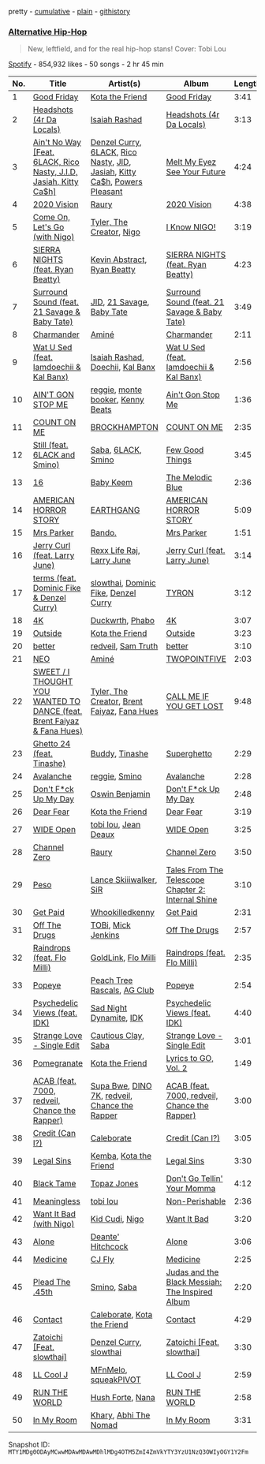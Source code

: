 pretty - [cumulative](/playlists/cumulative/37i9dQZF1DWTggY0yqBxES.md) - [plain](/playlists/plain/37i9dQZF1DWTggY0yqBxES) - [githistory](https://github.githistory.xyz/mackorone/spotify-playlist-archive/blob/main/playlists/plain/37i9dQZF1DWTggY0yqBxES)

### [Alternative Hip\-Hop](https://open.spotify.com/playlist/37i9dQZF1DWTggY0yqBxES)

> New, leftfield, and for the real hip\-hop stans! Cover: Tobi Lou

[Spotify](https://open.spotify.com/user/spotify) - 854,932 likes - 50 songs - 2 hr 45 min

| No. | Title | Artist(s) | Album | Length |
|---|---|---|---|---|
| 1 | [Good Friday](https://open.spotify.com/track/06sZ51gSjEQXBa0UXAp8F5) | [Kota the Friend](https://open.spotify.com/artist/2AfU5LYBVCiCtuCCfM7uVX) | [Good Friday](https://open.spotify.com/album/6gFhfBgwuQrsHqp0qGbXj1) | 3:41 |
| 2 | [Headshots \(4r Da Locals\)](https://open.spotify.com/track/2rFTRICumonxxZKxxfEu8R) | [Isaiah Rashad](https://open.spotify.com/artist/6aaMZ3fcfLv4tEbmY7bjRM) | [Headshots \(4r Da Locals\)](https://open.spotify.com/album/2gGoV7NU9CdWtNhIcvUKQ1) | 3:13 |
| 3 | [Ain't No Way \[Feat\. 6LACK, Rico Nasty, J.I.D, Jasiah, Kitty Ca$h\]](https://open.spotify.com/track/1InX2gJz9jvp4tLOc84DWe) | [Denzel Curry](https://open.spotify.com/artist/6fxyWrfmjcbj5d12gXeiNV), [6LACK](https://open.spotify.com/artist/4IVAbR2w4JJNJDDRFP3E83), [Rico Nasty](https://open.spotify.com/artist/2OaHYHb2XcFPvqL3VsyPzU), [JID](https://open.spotify.com/artist/6U3ybJ9UHNKEdsH7ktGBZ7), [Jasiah](https://open.spotify.com/artist/7502fDxg339jvGV08Jd4R0), [Kitty Ca$h](https://open.spotify.com/artist/1WcZXhILKBJktTKnqfjWMT), [Powers Pleasant](https://open.spotify.com/artist/0fYw4bch7qTxBZLS3rSVMj) | [Melt My Eyez See Your Future](https://open.spotify.com/album/7KtyUeiJidoZO0ybxBXw0Q) | 4:24 |
| 4 | [2020 Vision](https://open.spotify.com/track/2Z1fmITgFG1R7risWiMktP) | [Raury](https://open.spotify.com/artist/2PU4qFehXQF7WnlFsJpBiJ) | [2020 Vision](https://open.spotify.com/album/4fJzdpq6thfnDUW3czlBed) | 4:38 |
| 5 | [Come On, Let's Go \(with Nigo\)](https://open.spotify.com/track/6f44p3Kc4ayD9VtbC9Clkr) | [Tyler, The Creator](https://open.spotify.com/artist/4V8LLVI7PbaPR0K2TGSxFF), [Nigo](https://open.spotify.com/artist/2rAnv6brcXaglLZBB4XXEn) | [I Know NIGO!](https://open.spotify.com/album/75T8WnF5n7fgKJ0EC7WRPS) | 3:19 |
| 6 | [SIERRA NIGHTS \(feat\. Ryan Beatty\)](https://open.spotify.com/track/1CsLmXktvD3Cj04dPCtJNI) | [Kevin Abstract](https://open.spotify.com/artist/07EcmJpfAday8xGkslfanE), [Ryan Beatty](https://open.spotify.com/artist/60NNvDqsif0u40CXMV6jDQ) | [SIERRA NIGHTS \(feat\. Ryan Beatty\)](https://open.spotify.com/album/0msGRJHLXl4KB7GXJiKZSx) | 4:23 |
| 7 | [Surround Sound \(feat\. 21 Savage & Baby Tate\)](https://open.spotify.com/track/0cp97b37sFNsdIbQH6po3T) | [JID](https://open.spotify.com/artist/6U3ybJ9UHNKEdsH7ktGBZ7), [21 Savage](https://open.spotify.com/artist/1URnnhqYAYcrqrcwql10ft), [Baby Tate](https://open.spotify.com/artist/3IJ21966TwNZI24MwZHMu4) | [Surround Sound \(feat\. 21 Savage & Baby Tate\)](https://open.spotify.com/album/0MdgqhI26wmlQ1aLV5y2Ks) | 3:49 |
| 8 | [Charmander](https://open.spotify.com/track/4NP3gHruXgIo4YSJSNDRBz) | [Aminé](https://open.spotify.com/artist/3Gm5F95VdRxW3mqCn8RPBJ) | [Charmander](https://open.spotify.com/album/5Cy8xrlkPh9lR5XolUM0QE) | 2:11 |
| 9 | [Wat U Sed \(feat\. Iamdoechii & Kal Banx\)](https://open.spotify.com/track/2pxTrFJzMSqo6OmHFeiwJ6) | [Isaiah Rashad](https://open.spotify.com/artist/6aaMZ3fcfLv4tEbmY7bjRM), [Doechii](https://open.spotify.com/artist/4E2rKHVDssGJm2SCDOMMJB), [Kal Banx](https://open.spotify.com/artist/2TYRz7cFNZNPLUWRijsJNL) | [Wat U Sed \(feat\. Iamdoechii & Kal Banx\)](https://open.spotify.com/album/4aceyVJhrJ7gLTlqEPaBKk) | 2:56 |
| 10 | [AIN'T GON STOP ME](https://open.spotify.com/track/1JdFSVTGl0gDJJVUTBvauR) | [reggie](https://open.spotify.com/artist/2kAP2prnGAq7s3DwRT6s16), [monte booker](https://open.spotify.com/artist/4p75GTNEXwsAAkpweMVtKo), [Kenny Beats](https://open.spotify.com/artist/1rHOtdmGNr5vcYNw5v7QGC) | [Ain't Gon Stop Me](https://open.spotify.com/album/2Kc5M1TGl7foXJrnmklLbT) | 1:36 |
| 11 | [COUNT ON ME](https://open.spotify.com/track/1kdixtbMh0JUWlvSDmfM9I) | [BROCKHAMPTON](https://open.spotify.com/artist/1Bl6wpkWCQ4KVgnASpvzzA) | [COUNT ON ME](https://open.spotify.com/album/2S60rvhdR33rjng6tLmErA) | 2:35 |
| 12 | [Still \(feat\. 6LACK and Smino\)](https://open.spotify.com/track/0L2G8Khc96e6yLcLyLklzS) | [Saba](https://open.spotify.com/artist/7Hjbimq43OgxaBRpFXic4x), [6LACK](https://open.spotify.com/artist/4IVAbR2w4JJNJDDRFP3E83), [Smino](https://open.spotify.com/artist/1ybINI1qPiFbwDXamRtwxD) | [Few Good Things](https://open.spotify.com/album/4dhK1XKetMnAilmo6CMID8) | 3:45 |
| 13 | [16](https://open.spotify.com/track/1Is8hGpkGMiePASAxBluxM) | [Baby Keem](https://open.spotify.com/artist/5SXuuuRpukkTvsLuUknva1) | [The Melodic Blue](https://open.spotify.com/album/3r46DPIQeBQbjvjjV5mXGg) | 2:36 |
| 14 | [AMERICAN HORROR STORY](https://open.spotify.com/track/0ZwLWAwAte17DldUatgEdj) | [EARTHGANG](https://open.spotify.com/artist/5MbNzCW3qokGyoo9giHA3V) | [AMERICAN HORROR STORY](https://open.spotify.com/album/3xojPgk8tHrcKSg5nUnyuR) | 5:09 |
| 15 | [Mrs Parker](https://open.spotify.com/track/0YJedBqfrg6FtuDvidOvZO) | [Bando.](https://open.spotify.com/artist/5kkpDTQbRC2UCCCUhF6j90) | [Mrs Parker](https://open.spotify.com/album/51cjje6GddwFQ3JK7XlzJj) | 1:51 |
| 16 | [Jerry Curl \(feat\. Larry June\)](https://open.spotify.com/track/24SFpuDN6GswRSG1uXuNf1) | [Rexx Life Raj](https://open.spotify.com/artist/5rDXcEIODl8TgGTgrntnjX), [Larry June](https://open.spotify.com/artist/1grN0519h2zYqpRtYbDZAl) | [Jerry Curl \(feat\. Larry June\)](https://open.spotify.com/album/1E9FHhsy0KqudxNbZ8HFZb) | 3:14 |
| 17 | [terms \(feat\. Dominic Fike & Denzel Curry\)](https://open.spotify.com/track/2iwLygOHE2YStc23isxS3b) | [slowthai](https://open.spotify.com/artist/3r1XkJ7vCs8kHBSzGvPLdP), [Dominic Fike](https://open.spotify.com/artist/6USv9qhCn6zfxlBQIYJ9qs), [Denzel Curry](https://open.spotify.com/artist/6fxyWrfmjcbj5d12gXeiNV) | [TYRON](https://open.spotify.com/album/7qE3WaOVAAIxgH8WtjbBBj) | 3:12 |
| 18 | [4K](https://open.spotify.com/track/0J1KDL7iu717SK1yr93rRb) | [Duckwrth](https://open.spotify.com/artist/6I3MElirhT5t6Kf7p0hGk9), [Phabo](https://open.spotify.com/artist/5FdZDr2bMbEcnsEKRgO3rn) | [4K](https://open.spotify.com/album/7Ad5KfoMmcEL3FRLRZ7zFa) | 3:07 |
| 19 | [Outside](https://open.spotify.com/track/2i40wZkiPAGIFudrGH99nx) | [Kota the Friend](https://open.spotify.com/artist/2AfU5LYBVCiCtuCCfM7uVX) | [Outside](https://open.spotify.com/album/2xIwaswWMyUtM5h8wxA5gH) | 3:23 |
| 20 | [better](https://open.spotify.com/track/3SSYNtpoHkaGs4TYux2KGH) | [redveil](https://open.spotify.com/artist/5BwsX8bXOFC1YnqSlyfOKM), [Sam Truth](https://open.spotify.com/artist/6vyaBinA0tnzsoiX4GEboa) | [better](https://open.spotify.com/album/40OQM1Zf8VuYdx61uuxxeO) | 3:10 |
| 21 | [NEO](https://open.spotify.com/track/7onHzHeOVE3M9p0tNKQbXc) | [Aminé](https://open.spotify.com/artist/3Gm5F95VdRxW3mqCn8RPBJ) | [TWOPOINTFIVE](https://open.spotify.com/album/0KkHzH0uia9zwPbrCbS6NY) | 2:03 |
| 22 | [SWEET / I THOUGHT YOU WANTED TO DANCE \(feat\. Brent Faiyaz & Fana Hues\)](https://open.spotify.com/track/3EG9FJ0ToLfgnc1IG2Z1wz) | [Tyler, The Creator](https://open.spotify.com/artist/4V8LLVI7PbaPR0K2TGSxFF), [Brent Faiyaz](https://open.spotify.com/artist/3tlXnStJ1fFhdScmQeLpuG), [Fana Hues](https://open.spotify.com/artist/4yJHrytMK7mqtKsXVGaBNg) | [CALL ME IF YOU GET LOST](https://open.spotify.com/album/45ba6QAtNrdv6Ke4MFOKk9) | 9:48 |
| 23 | [Ghetto 24 \(feat\. Tinashe\)](https://open.spotify.com/track/77RkSf6uRh98SCq1a68Jk5) | [Buddy](https://open.spotify.com/artist/6PDLwWvgYNMfBRLqC1h5cJ), [Tinashe](https://open.spotify.com/artist/0NIIxcxNHmOoyBx03SfTCD) | [Superghetto](https://open.spotify.com/album/5pwzhZiiGhHgQOUJKbzYuI) | 2:29 |
| 24 | [Avalanche](https://open.spotify.com/track/1zm4wE5UxlqWMkaGWcopsj) | [reggie](https://open.spotify.com/artist/2kAP2prnGAq7s3DwRT6s16), [Smino](https://open.spotify.com/artist/1ybINI1qPiFbwDXamRtwxD) | [Avalanche](https://open.spotify.com/album/3wLd71P517DbiJYR3swVq1) | 2:28 |
| 25 | [Don't F\*ck Up My Day](https://open.spotify.com/track/5JcJz0TnXZ4eDpXLoCKUXz) | [Oswin Benjamin](https://open.spotify.com/artist/31pIxyVveAaYS1O5K2lNEF) | [Don't F\*ck Up My Day](https://open.spotify.com/album/5a0oMxlm6bxRdGzAJKCH0w) | 2:48 |
| 26 | [Dear Fear](https://open.spotify.com/track/7uJFQs4kxilsiPKe3UHPUT) | [Kota the Friend](https://open.spotify.com/artist/2AfU5LYBVCiCtuCCfM7uVX) | [Dear Fear](https://open.spotify.com/album/4tpKvSFFcWZIBXi1mNEDn6) | 3:19 |
| 27 | [WIDE Open](https://open.spotify.com/track/3bC1vaJFYuf7y9tln5EMWB) | [tobi lou](https://open.spotify.com/artist/4T8NIfZmVY6TJFqVzN6X49), [Jean Deaux](https://open.spotify.com/artist/4JqpJeNOhP6bAkolNMLwFg) | [WIDE Open](https://open.spotify.com/album/2fA7eKOrOhQwOkKVUWLdDx) | 3:25 |
| 28 | [Channel Zero](https://open.spotify.com/track/5yPOxCrlFlNuNnv8OYA50h) | [Raury](https://open.spotify.com/artist/2PU4qFehXQF7WnlFsJpBiJ) | [Channel Zero](https://open.spotify.com/album/2rkyeEPGwWiD1lyD3QRbvm) | 3:50 |
| 29 | [Peso](https://open.spotify.com/track/6oqRowe5lMSV62jZwar1VO) | [Lance Skiiiwalker](https://open.spotify.com/artist/4jlguclMzgjLqZPqF9s19O), [SiR](https://open.spotify.com/artist/3QTDHixorJelOLxoxcjqGx) | [Tales From The Telescope Chapter 2: Internal Shine](https://open.spotify.com/album/08MjfVgkdqINsqCeY67xaG) | 3:10 |
| 30 | [Get Paid](https://open.spotify.com/track/5hhvK8Png04nKtNZalWK8s) | [Whookilledkenny](https://open.spotify.com/artist/2KZnFwKkzZwaTe74507ZLD) | [Get Paid](https://open.spotify.com/album/5IlwJIWswcDznugc8wdT2K) | 2:31 |
| 31 | [Off The Drugs](https://open.spotify.com/track/3mal4dMlkVy42F7bEjU3Jy) | [TOBi](https://open.spotify.com/artist/0P54cVemq1DCHUfUMlWAoN), [Mick Jenkins](https://open.spotify.com/artist/1FvjvACFvko2Z91IvDljrx) | [Off The Drugs](https://open.spotify.com/album/1NjXy9akXwlUfk74r2owE1) | 2:57 |
| 32 | [Raindrops \(feat\. Flo Milli\)](https://open.spotify.com/track/29M1mAkW4VlxJ4noKN0RxY) | [GoldLink](https://open.spotify.com/artist/5XenQ7XfcvQdfIbpLEFaKQ), [Flo Milli](https://open.spotify.com/artist/08PvCOlef4xdOr20jFSTPd) | [Raindrops \(feat\. Flo Milli\)](https://open.spotify.com/album/52IKnS2cBXHstdyJjQGVkv) | 2:35 |
| 33 | [Popeye](https://open.spotify.com/track/2dQkCBUasJzLfNjSumrRDd) | [Peach Tree Rascals](https://open.spotify.com/artist/0imE3buPhAowREqCrr4CYe), [AG Club](https://open.spotify.com/artist/22KyrgRdE2K6aB5wtZls3c) | [Popeye](https://open.spotify.com/album/3xrOFa0RU14V1b9gIH1NQN) | 2:54 |
| 34 | [Psychedelic Views \(feat\. IDK\)](https://open.spotify.com/track/528i4G2yPIJDetyAsndzFw) | [Sad Night Dynamite](https://open.spotify.com/artist/6ydvoGN30eRfE78bjTANF7), [IDK](https://open.spotify.com/artist/6aiFCgyKNwF9Rv5TOxnE8E) | [Psychedelic Views \(feat\. IDK\)](https://open.spotify.com/album/4dGOwkXOA2MzysErvXsKEC) | 4:40 |
| 35 | [Strange Love \- Single Edit](https://open.spotify.com/track/0dgehlr08kKoyl2nG7Dhv4) | [Cautious Clay](https://open.spotify.com/artist/6iWuBN32BqCJAeXW6o3nil), [Saba](https://open.spotify.com/artist/7Hjbimq43OgxaBRpFXic4x) | [Strange Love \- Single Edit](https://open.spotify.com/album/2GU9e1FHv9tJan1R3TXxTZ) | 3:01 |
| 36 | [Pomegranate](https://open.spotify.com/track/1jNKhbKmDgYSHHSCEeMXey) | [Kota the Friend](https://open.spotify.com/artist/2AfU5LYBVCiCtuCCfM7uVX) | [Lyrics to GO, Vol\. 2](https://open.spotify.com/album/0nJ5saIxlohpcXqBR586pH) | 1:49 |
| 37 | [ACAB \(feat\. 7000, redveil, Chance the Rapper\)](https://open.spotify.com/track/5pUSYF0Ml7XtLCmGy2b8Wy) | [Supa Bwe](https://open.spotify.com/artist/05kWC05qQmocVoC5Udgl6D), [DINO 7K](https://open.spotify.com/artist/0r3ZdAvIF6nMuk3lJgZAIO), [redveil](https://open.spotify.com/artist/5BwsX8bXOFC1YnqSlyfOKM), [Chance the Rapper](https://open.spotify.com/artist/1anyVhU62p31KFi8MEzkbf) | [ACAB \(feat\. 7000, redveil, Chance the Rapper\)](https://open.spotify.com/album/3azJntPp6o8SjTKT05UPWv) | 3:00 |
| 38 | [Credit \(Can I?\)](https://open.spotify.com/track/03FzQCFcXav5HVYg7T7Gug) | [Caleborate](https://open.spotify.com/artist/7bpDJUH5hnffIYHID6h3Et) | [Credit \(Can I?\)](https://open.spotify.com/album/3uezhx1yOn0BmO7jWUNTCN) | 3:05 |
| 39 | [Legal Sins](https://open.spotify.com/track/513IPuqvC7V8XHTbIe6EWw) | [Kemba](https://open.spotify.com/artist/0oZASNXz7lmZGoXFh8GnZM), [Kota the Friend](https://open.spotify.com/artist/2AfU5LYBVCiCtuCCfM7uVX) | [Legal Sins](https://open.spotify.com/album/4sgCJKD6I8VxRoaD1RpC8d) | 3:30 |
| 40 | [Black Tame](https://open.spotify.com/track/2nAEYxNIEC5vh1HrLUbH7L) | [Topaz Jones](https://open.spotify.com/artist/76bAuLD5jMIT1YDJ84KB8l) | [Don't Go Tellin' Your Momma](https://open.spotify.com/album/1EieCilyiR9fOnjbV8sTEm) | 4:12 |
| 41 | [Meaningless](https://open.spotify.com/track/3iXr4JLYecnraGnwGBFHPr) | [tobi lou](https://open.spotify.com/artist/4T8NIfZmVY6TJFqVzN6X49) | [Non\-Perishable](https://open.spotify.com/album/4g1NDArjCjyWXEWIbOhG8M) | 2:36 |
| 42 | [Want It Bad \(with Nigo\)](https://open.spotify.com/track/6PzDwzYlw2gH6pYFQqNnFA) | [Kid Cudi](https://open.spotify.com/artist/0fA0VVWsXO9YnASrzqfmYu), [Nigo](https://open.spotify.com/artist/2rAnv6brcXaglLZBB4XXEn) | [Want It Bad](https://open.spotify.com/album/3MuAhnruoa9XOopdaIL3JT) | 3:20 |
| 43 | [Alone](https://open.spotify.com/track/3H2SEI9C3s0w1UTEkbBlOc) | [Deante' Hitchcock](https://open.spotify.com/artist/5REHfa3YDopGOzrxwTsPvH) | [Alone](https://open.spotify.com/album/7uPLrsZsjZuXA4janiL0WK) | 3:06 |
| 44 | [Medicine](https://open.spotify.com/track/1ayd7oWv0DPtwY4dZGMwbt) | [CJ Fly](https://open.spotify.com/artist/41yEdWozNYEzA2RfgYQHgr) | [Medicine](https://open.spotify.com/album/2Rs3QOFVANCWyRLviX7J76) | 2:25 |
| 45 | [Plead The .45th](https://open.spotify.com/track/2iY7S7JW6JCh0N6qZIFWWL) | [Smino](https://open.spotify.com/artist/1ybINI1qPiFbwDXamRtwxD), [Saba](https://open.spotify.com/artist/7Hjbimq43OgxaBRpFXic4x) | [Judas and the Black Messiah: The Inspired Album](https://open.spotify.com/album/0f0XZWfp7I1awuU40IPGGz) | 2:20 |
| 46 | [Contact](https://open.spotify.com/track/7ypuC93uVLeCbU58TtKQg9) | [Caleborate](https://open.spotify.com/artist/7bpDJUH5hnffIYHID6h3Et), [Kota the Friend](https://open.spotify.com/artist/2AfU5LYBVCiCtuCCfM7uVX) | [Contact](https://open.spotify.com/album/1p6NgOQOnWJvMp9aEH76S8) | 4:29 |
| 47 | [Zatoichi \[Feat\. slowthai\]](https://open.spotify.com/track/5s9d3JiqxsuAkuDTDStBh6) | [Denzel Curry](https://open.spotify.com/artist/6fxyWrfmjcbj5d12gXeiNV), [slowthai](https://open.spotify.com/artist/3r1XkJ7vCs8kHBSzGvPLdP) | [Zatoichi \[Feat\. slowthai\]](https://open.spotify.com/album/4weY0bnYOJU2b9ras4JFbZ) | 3:30 |
| 48 | [LL Cool J](https://open.spotify.com/track/4iq4aolTh4HCTc4fLuV22a) | [MFnMelo](https://open.spotify.com/artist/7auVoAwdrloWdyKULVOauu), [squeakPIVOT](https://open.spotify.com/artist/1CoHUTAynMjIXYnCeP6ReB) | [LL Cool J](https://open.spotify.com/album/1faC6NKIeoqJtvWla3RlNF) | 2:59 |
| 49 | [RUN THE WORLD](https://open.spotify.com/track/24O46adSE5SxxOthWe28AC) | [Hush Forte](https://open.spotify.com/artist/4MbRfFtyXLbOnccfjBE69n), [Nana](https://open.spotify.com/artist/40mGQmqwScWdeqW08ff7vu) | [RUN THE WORLD](https://open.spotify.com/album/06spODPScUqLi5jMPKq93q) | 2:58 |
| 50 | [In My Room](https://open.spotify.com/track/3RcVlasiiuUSF9cQWDtPAA) | [Khary](https://open.spotify.com/artist/4489Zgs4RNq2ZtSh3UnOxZ), [Abhi The Nomad](https://open.spotify.com/artist/1gUi2utSbJLNPddYENJAp4) | [In My Room](https://open.spotify.com/album/6wHtvk49fos5YKb0Q9eEsV) | 3:31 |

Snapshot ID: `MTY1MDg0ODAyMCwwMDAwMDAwMDhlMDg4OTM5ZmI4ZmVkYTY3YzU1NzQ3OWIyOGY1Y2Fm`
